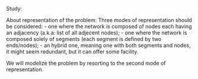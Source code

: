 Study:

About representation of the problem:
Three modes of representation should be considered:
    - one where the network is composed of nodes each having an adjacency (a.k.a: list of all adjecent nodes);
    - one where the network is composed solely of segments (each segment is defined by two ends/nodes);
    - an hybrid one, meaning one with both segments and nodes, it might seem redundant, but it can offer some facility.

We will modelize the problem by resorting to the second mode of representation.


